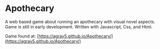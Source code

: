 # Apothecary

A web based game about running an apothecary with visual novel aspects. 
Game is still in early development.
Written with Javascript, Css, and Html. 

Game found at: [https://agray5.github.io/Apothecary/](https://agray5.github.io/Apothecary/)
